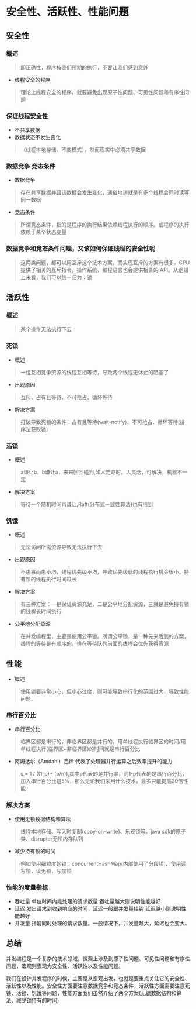 # 安全性、活跃性、性能问题

## 安全性
### 概述
> 即正确性，程序按我们预期的执行，不要让我们感到意外
- 线程安全的程序
> 理论上线程安全的程序，就要避免出现原子性问题、可见性问题和有序性问题

### 保证线程安全性
- 不共享数据
- 数据状态不发生变化 
>（线程本地存储、不变模式），然而现实中必须共享数据

### 数据竞争 竞态条件
- 数据竞争
> 存在共享数据并且该数据会发生变化，通俗地讲就是有多个线程会同时读写同一数据
- 竞态条件
> 所谓竞态条件，指的是程序的执行结果依赖线程执行的顺序。或程序的执行依赖于某个状态变量

### 数据竞争和竞态条件问题，又该如何保证线程的安全性呢
> 这两类问题，都可以用互斥这个技术方案，而实现互斥的方案有很多，CPU 提供了相关的互斥指令，操作系统、编程语言也会提供相关的 API。从逻辑上来看，我们可以统一归为：锁

## 活跃性
### 概述
> 某个操作无法执行下去

### 死锁 
- 概述
> 一组互相竞争资源的线程互相等待，导致两个线程无休止的阻塞了
- 出现原因
> 互斥、占有且等待、不可抢占、循环等待
- 解决方案
> 打破导致死锁的条件：占有且等待(wait-notify)、不可抢占、循环等待(排序法获取锁)

### 活锁 
- 概述
> a谦让b，b谦让a，来来回回碰到,如人走路时。人灵活，可解决，机器不一定
- 解决方案
> 等待一个随机时间再谦让,Raft(分布式一致性算法)也有用到

### 饥饿 
- 概述
> 无法访问所需资源导致无法执行下去
- 出现原因
>  不患寡而患不均，线程优先级不均，导致优先级低的线程执行机会很小。持有锁的线程执行时间过长
- 解决方案
> 有三种方案：一是保证资源充足，二是公平地分配资源，三就是避免持有锁的线程长时间执行
- 公平地分配资源
> 在并发编程里，主要是使用公平锁。所谓公平锁，是一种先来后到的方案，线程的等待是有顺序的，排在等待队列前面的线程会优先获得资源

## 性能
- 概述
> 使用锁要非常小心，但小心过度，则可能导致串行化的范围过大，导致性能问题。
### 串行百分比
- 串行百分比
> 临界区都是串行的，非临界区都是并行的，用单线程执行临界区的时间/用单线程执行(临界区+非临界区)的时间就是串行百分比

- 阿姆达尔（Amdahl）定律 代表了处理器并行运算之后效率提升的能力
> s = 1 / ((1-p)+ (p/n)),其中p代表的是并行率，则1-p代表的是串行百分比，加入串行百分比是5%，那么无论我们采用什么技术，最多只能提高20倍性能

### 解决方案
- 使用无锁数据结构和算法
> 线程本地存储、写入时复制(copy-on-write)、乐观锁等。java sdk的原子类、disruptor无锁内存队列
- 减少持有锁的时间
> 例如使用细粒度的锁：concurrentHashMap(内部使用了分段锁)、使用读写锁，读无锁，写加锁

### 性能的度量指标
- 吞吐量 单位时间内能处理的请求数量 吞吐量越大则说明性能越好
- 延迟 发出请求到收到响应的时间，延迟一般跟并发量挂钩 延迟越小则说明性能越好
- 并发量 指能同时处理的请求数量。一般情况下，并发量越大，延迟也会变大。

## 总结
并发编程是一个复杂的技术领域，微观上涉及到原子性问题、可见性问题和有序性问题，宏观则表现为安全性、活跃性以及性能问题。

我们在设计并发程序的时候，主要是从宏观出发，也就是要重点关注它的安全性、活跃性以及性能。安全性方面要注意数据竞争和竞态条件，活跃性方面需要注意死锁、活锁、饥饿等问题，性能方面我们虽然介绍了两个方案(无锁数据结构和算法、减少锁持有的时间)